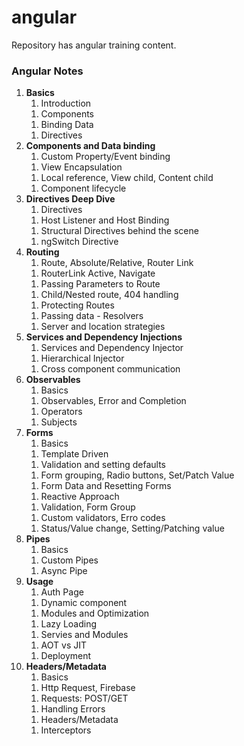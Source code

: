 # angular
Repository has angular training content.

<h3>Angular Notes</h3>
<ol>
    <li>
        <b>Basics</b>
        <ol><li> Introduction </li></ol>
        <ol><li> Components </li></ol>
        <ol><li> Binding Data</li></ol>
        <ol><li> Directives </li></ol>
    </li>
    <li>
        <b>Components and Data binding</b>
        <ol><li> Custom Property/Event binding </li></ol>
        <ol><li> View Encapsulation </li></ol>
        <ol><li> Local reference, View child, Content child </li></ol>
        <ol><li> Component lifecycle </li></ol>
    </li>
    <li>
        <b>Directives Deep Dive</b>
        <ol><li> Directives </li></ol>
        <ol><li> Host Listener and Host Binding</li></ol>
        <ol><li> Structural Directives behind the scene</li></ol>
        <ol><li> ngSwitch Directive</li></ol>
    </li>
    <li>
        <b>Routing</b>
        <ol><li> Route, Absolute/Relative, Router Link</li></ol>
        <ol><li> RouterLink Active, Navigate</li></ol>
        <ol><li> Passing Parameters to Route</li></ol>
        <ol><li> Child/Nested route, 404 handling</li></ol>
        <ol><li> Protecting Routes</li></ol>
        <ol><li> Passing data - Resolvers</li></ol>
        <ol><li> Server and location strategies</li></ol>
    </li>
    <li>
        <b>Services and Dependency Injections</b>
        <ol><li> Services and Dependency Injector</li></ol>
        <ol><li> Hierarchical Injector </li></ol>
        <ol><li> Cross component communication </li></ol>
    </li>
    <li>
        <b>Observables</b>
        <ol><li> Basics </li></ol>
        <ol><li> Observables, Error and Completion</li></ol>
        <ol><li> Operators </li></ol>
        <ol><li> Subjects </li></ol>
    </li>
    <li>
        <b>Forms</b>
        <ol><li> Basics </li></ol>
        <ol><li> Template Driven</li></ol>
        <ol><li> Validation and setting defaults</li></ol>
        <ol><li> Form grouping, Radio buttons, Set/Patch Value</li></ol>
        <ol><li> Form Data and Resetting Forms</li></ol>
        <ol><li> Reactive Approach</li></ol>
        <ol><li> Validation, Form Group</li></ol>
        <ol><li> Custom validators, Erro codes</li></ol>
        <ol><li> Status/Value change, Setting/Patching value</li></ol>
    </li>
    <li>
        <b>Pipes</b>
        <ol><li> Basics </li></ol>
        <ol><li> Custom Pipes</li></ol>
        <ol><li> Async Pipe</li></ol>
    </li>
    <li>
        <b>Usage</b>
        <ol><li> Auth Page </li></ol>
        <ol><li> Dynamic component</li></ol>
        <ol><li> Modules and Optimization</li></ol>
        <ol><li> Lazy Loading</li></ol>
        <ol><li> Servies and Modules</li></ol>
        <ol><li> AOT vs JIT </li></ol>
        <ol><li> Deployment</li></ol>
    </li>
    <li>
        <b>Headers/Metadata</b>
        <ol><li> Basics </li></ol>
        <ol><li> Http Request, Firebase</li></ol>
        <ol><li> Requests: POST/GET</li></ol>
        <ol><li> Handling Errors</li></ol>
        <ol><li> Headers/Metadata</li></ol>
        <ol><li> Interceptors</li></ol>
    </li>
</ol>